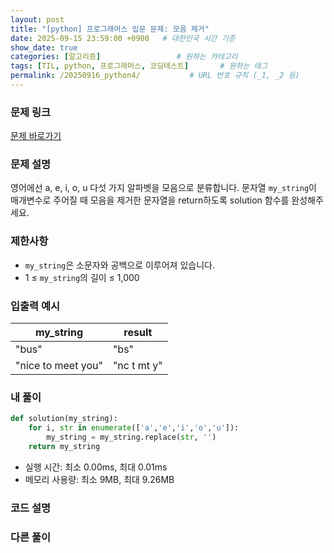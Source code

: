 ```yaml
---
layout: post
title: "[python] 프로그래머스 입문 문제: 모음 제거"
date: 2025-09-15 23:59:00 +0900   # 대한민국 시간 기준
show_date: true 
categories: [알고리즘]                 # 원하는 카테고리
tags: [TIL, python, 프로그래머스, 코딩테스트]       # 원하는 태그
permalink: /20250916_python4/           # URL 번호 규칙 (_1, _2 등)
---
```


### 문제 링크

[문제 바로가기](https://school.programmers.co.kr/learn/courses/30/lessons/120849)



### 문제 설명
영어에선 a, e, i, o, u 다섯 가지 알파벳을 모음으로 분류합니다. 문자열 `my_string`이 매개변수로 주어질 때 모음을 제거한 문자열을 return하도록 solution 함수를 완성해주세요.



### 제한사항

- `my_string`은 소문자와 공백으로 이루어져 있습니다.
- 1 ≤ `my_string`의 길이 ≤ 1,000



### 입출력 예시

| my_string |  result |
| --- | --- |
| "bus" | "bs" | 
| "nice to meet you" | "nc t mt y" | 



### 내 풀이

```python
def solution(my_string):
    for i, str in enumerate(['a','e','i','o','u']):
        my_string = my_string.replace(str, '')
    return my_string
```

- 실행 시간: 최소 0.00ms, 최대 0.01ms
- 메모리 사용량: 최소 9MB, 최대 9.26MB



### 코드 설명




### 다른 풀이


